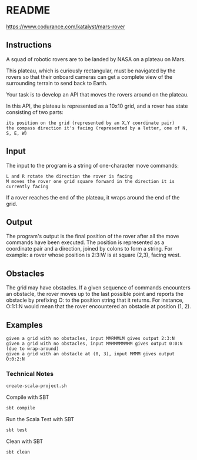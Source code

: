 # README

https://www.codurance.com/katalyst/mars-rover

## Instructions

A squad of robotic rovers are to be landed by NASA on a plateau on Mars.

This plateau, which is curiously rectangular, must be navigated by the rovers so that their onboard cameras can get a
complete view of the surrounding terrain to send back to Earth.

Your task is to develop an API that moves the rovers around on the plateau.

In this API, the plateau is represented as a 10x10 grid, and a rover has state consisting of two parts:

    its position on the grid (represented by an X,Y coordinate pair)
    the compass direction it's facing (represented by a letter, one of N, S, E, W)

## Input

The input to the program is a string of one-character move commands:

    L and R rotate the direction the rover is facing
    M moves the rover one grid square forward in the direction it is currently facing

If a rover reaches the end of the plateau, it wraps around the end of the grid.

## Output

The program's output is the final position of the rover after all the move commands have been executed. The position is
represented as a coordinate pair and a direction, joined by colons to form a string. For example: a rover whose position
is 2:3:W is at square (2,3), facing west.

## Obstacles

The grid may have obstacles. If a given sequence of commands encounters an obstacle, the rover moves up to the last
possible point and reports the obstacle by prefixing O: to the position string that it returns. For instance, O:1:1:N
would mean that the rover encountered an obstacle at position (1, 2).


## Examples

    given a grid with no obstacles, input MMRMMLM gives output 2:3:N
    given a grid with no obstacles, input MMMMMMMMMM gives output 0:0:N (due to wrap-around)
    given a grid with an obstacle at (0, 3), input MMMM gives output O:0:2:N


### Technical Notes

```bash
create-scala-project.sh 
```

Compile with SBT

```bash
sbt compile
```

Run the Scala Test with SBT

```bash
sbt test
```


Clean with SBT

```bash
sbt clean
```
